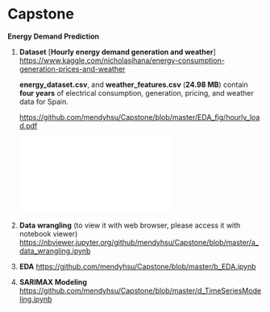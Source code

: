 # Capstone

**Energy Demand Prediction**

1. **Dataset** [**Hourly energy demand generation and weather**] 
   https://www.kaggle.com/nicholasjhana/energy-consumption-generation-prices-and-weather
   
   **energy_dataset.csv**, and **weather_features.csv** (**24.98 MB**) contain **four years** of electrical consumption, generation, pricing, and weather data for Spain. 
   
   https://github.com/mendyhsu/Capstone/blob/master/EDA_fig/hourly_load.pdf
   
   ![html](/EDA_fig/hourly_load.pdf)
   
2. **Data wrangling** (to view it with web browser, please access it with notebook viewer) 
   https://nbviewer.jupyter.org/github/mendyhsu/Capstone/blob/master/a_data_wrangling.ipynb
   
3. **EDA** https://github.com/mendyhsu/Capstone/blob/master/b_EDA.ipynb

3. **SARIMAX Modeling**
 https://github.com/mendyhsu/Capstone/blob/master/d_TimeSeriesModeling.ipynb

